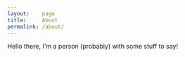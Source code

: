 ```yaml
---
layout:    page
title:     About
permalink: /about/
---
```


<!--About page with cool tidbits about a geek-->

Hello there, I'm a person (probably) with some stuff to say!
